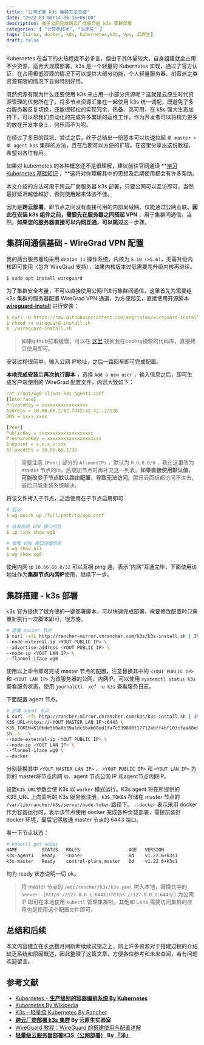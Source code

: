 ```yaml
---
title: "公网部署 k3s 集群方法总结"
date: "2022-03-08T14:36:35+08:00"
description: 基于公网完成跨云厂商服务器 k3s 集群部署
categories: [ "计算机技术", "云原生" ]
tags: [Linux, docker, k8s, kubernetes,k3s, vps, 云原生]
draft: false
---
```


Kubernetes 在当下的火热程度不必多言，但由于其体量较大，自身组建就会占用不少资源，适合大规模部署。k3s 是一个轻量的 Kubernetes 实现，通过了官方认证，在占用极低资源的情况下可以提供大部分功能，个人轻量服务器、树莓派之类资源有限的情况下显得特别好用。

既然资源有限为什么还要使用 k3s 来占用一小部分资源呢？这就是云原生时代资源管理的优势所在了，将多节点资源汇集在一起使用 k3s 统一调配，既避免了多台服务器反复切换，还能很轻松的实现冗余、热备、高可用，在 k8s 强大生态加持下，可以帮我们自动化的完成许多繁琐的运维工作，作为开发者可以将精力更多的放在开发本身上，何乐而不为呢。

在经过了多日的踩坑、尝试之后，终于总结出一份基本可以快速拉起 `单 master + 单 agent k3s` 集群的方法，且在后期可以方便的扩容。在这里分享出这份教程，希望对各位有用。

如果对 kubernetes 的各种概念还不是很理解，建议前往官网通读 **[学习 Kubernetes 基础知识](https://kubernetes.io/zh/docs/tutorials/kubernetes-basics/) ，**这将对你理解其中的思想及后期使用都会有许多帮助。

本文介绍的方法可用于跨云厂商服务器 k3s 部署，只要公网可以互访即可，当然最好延迟越低越好，否则使用起来体验不佳。

因为是**跨云部署**，即节点之间没有直接可用的内部局域网，仅能通过公网互联。**因此在安装 k3s 组件之前，需要先在服务器之间搭起 VPN** ，用于集群间通信。当然，**如果您的服务器直接可以内网互通，可以跳过**这一步骤。

## 集群间通信基础 - WireGrad VPN 配置

我的两台服务器均采用 `debian 11` 操作系统，内核为 `5.10 (>5.6)`，无需升级内核即可使用（包含 WireGrad 支持），如果内核版本过低需要先升级内核再继续。

```bash
$ sudo apt install wireguard
```

为了集群安全考量，不可以直接使用公网IP进行集群间通信，这里首先为需要组 k3s 集群的服务器配置 WireGrad VPN 通道，为方便起见，直接使用开源脚本 **[wireguard-install](https://github.com/angristan/wireguard-install)** 进行安装：

```yaml
$ curl -O https://raw.githubusercontent.com/angristan/wireguard-install/master/wireguard-install.sh
$ chmod +x wireguard-install.sh
$ ./wireguard-install.sh
```

> 如果github拉取缓慢，可以在 [这里](https://frytea.coding.net/public/tools/wireguard-install/git/files) 找到我在coding镜像的代码库，直接拷贝使用即可。
> 

安装过程很简单，输入公网 IP地址，之后一路回车即可完成配置。

**本地完成安装**后**再次执行脚本** ，选择 `Add a new user` ，输入信息之后，即可生成客户端使用的 WireGrad 配置文件，内容大致如下：

```yaml
cat /root/wg0-client-k3s-agent1.conf
[Interface]
PrivateKey = xxxxxxxxxxxxxxxxx
Address = 10.66.66.2/32,fd42:42:42::2/128
DNS = xxxx,xxxx

[Peer]
PublicKey = xxxxxxxxxxxxxxxxxxxx
PresharedKey = xxxxxxxxxxxxxxxxxxxx
Endpoint = x.x.x.x:xxx
AllowedIPs = 10.66.66.1/32
```

> 需要注意 `[Peer]` 部分的 `AllowedIPs` ，默认为 `0.0.0.0/0` ，我在这里改为 master 节点的ip，后期加节点时再补充这一列表。**如果直接使用默认值，可能改变子节点默认路由配置，导致无法访问**。腾讯云面板都访问不进去，最后只能重装系统解决。
> 

将该文件拷入子节点，之后使用在子节点启用即可：

```yaml
# 启动
$ wg-quick up /full/path/to/wg0.conf 

# 查看系统 VPN 接口信息
$ ip link show wg0

# 查看 VPN 接口详细信息
$ wg show all
$ wg show wg0
```

使用内网 ip `10.66.66.0/32` 可以互相 ping 通，表示“内网”互通完毕，下面使用该地址作为**集群节点内网IP**使用，继续下一步。

## 集群搭建 - k3s 部署

k3s 官方提供了很方便的一键部署脚本，可以快速完成部署，需要修改配置时只需重新执行一次脚本即可，很方便。

```bash
# 部署 master 节点
$ curl -sfL http://rancher-mirror.cnrancher.com/k3s/k3s-install.sh | INSTALL_K3S_MIRROR=cn sh -s - \
--node-external-ip <YOUT PUBLIC IP> \
--advertise-address <YOUT PUBLIC IP> \
--node-ip <YOUT LAN IP> \
--flannel-iface wg0
```

使用以上命令即可完成 master 节点的配置，注意替换其中的 `<YOUT PUBLIC IP>` 和 `<YOUT LAN IP>` 为该服务器的公网、内网IP。可以使用 `systemctl status k3s` 查看服务状态，使用 `journalctl -xef -u k3s` 查看服务日志。

下面配置 agent 节点。

```bash
# 部署 agent 节点
$ curl -sfL http://rancher-mirror.cnrancher.com/k3s/k3s-install.sh | INSTALL_K3S_MIRROR=cn \
K3S_URL=https://<YOUT MASTER LAN IP>:6443 \
K3S_TOKEN=K106de5b0a8b39a1dc56ab68ed1fa7c539890f17712abff4bf103cfaa68e66dfe86::server:68d9d49974772582d2950b162effb0e0 \
sh -s - \
--node-external-ip <YOUT PUBLIC IP> \
--node-ip <YOUT LAN IP> \
--flannel-iface wg0 \
--docker
```

分别替换其中 `<YOUT MASTER LAN IP>` 、 `<YOUT PUBLIC IP>` 和 `<YOUT LAN IP>` 为你的 master将节点内网 ip、agent 节点公网 IP 和agent节点内网IP。

设置`K3S_URL`参数会使 K3s 以 `worker` 模式运行。K3s agent 将在所提供的 K3S_URL 上向监听的 K3s 服务器注册。`K3S_TOKEN` 存储在 master 节点的 `/var/lib/rancher/k3s/server/node-token` 路径下。 `--docker` 表示采用 docker 作为容器运行时，表示该节点使用 docker 完成各种负载部署，需提前装好 docker 环境，最后记得放通 master 节点的 6443 端口。

看一下节点状态：

```bash
# kubectl get nodes
NAME         STATUS   ROLES                  AGE   VERSION
k3s-agent1   Ready    <none>                 8d    v1.22.6+k3s1
k3s-master   Ready    control-plane,master   8d    v1.22.6+k3s1
```

均为 ready 状态说明一切 ok。

> 将 master 节点的 `/etc/rancher/k3s/k3s.yaml` 拷入本地，替换其中的 `server: [https://127.0.0.1:6443](https://127.0.0.1:6443/)` 为公网 IP 即可在本地使用 `kubectl` 管理集群啦。其他如 Lens 需要访问集群的应用也是使用这个配置文件即可。
> 

## 总结和后续

本文内容建立在长达数月间断断续续试错之上，网上许多资源对于搭建过程的介绍缺乏系统和原因概述，因此整理了这篇文章，方便各位参考和未来查阅，若有问题欢迎留言。

## 参考文献

- [Kubernetes - **生产级别的容器编排系统 By Kubernetes**](https://kubernetes.io/zh/)
- [Kubernetes By Wikipedia](https://zh.wikipedia.org/wiki/Kubernetes#cite_ref-12)
- [K3s - 轻量级 Kubernetes By Rancher](https://docs.rancher.cn/docs/k3s/_index)
- **[跨云厂商部署 k3s 集群](https://fuckcloudnative.io/posts/deploy-k3s-cross-public-cloud/#5-%E5%8A%A0%E5%85%A5%E8%AE%A1%E7%AE%97%E8%8A%82%E7%82%B9) By 云原生实验室**
- [WireGuard 教程：WireGuard 的搭建使用与配置详解](https://fuckcloudnative.io/posts/wireguard-docs-practice/)
- **[轻量级云服务器部署K3S（公网部署）](https://blog.csdn.net/qq_42766492/article/details/122159479) By [『泽』](https://blog.csdn.net/qq_42766492)**